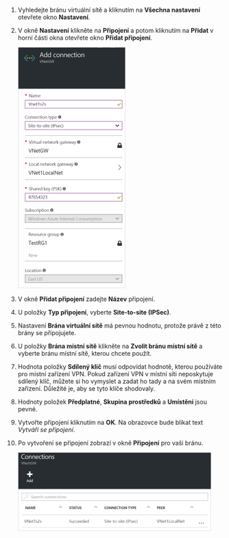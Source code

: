 1. Vyhledejte bránu virtuální sítě a kliknutím na **Všechna nastavení** otevřete okno **Nastavení**.

2. V okně **Nastavení** klikněte na **Připojení** a potom kliknutím na **Přidat** v horní části okna otevřete okno **Přidat připojení**.

    ![Vytvoření připojení typu site-to-site](./media/vpn-gateway-add-site-to-site-connection-rm-portal-include/addconnection250.png)

3. V okně **Přidat připojení** zadejte **Název** připojení. 

4. U položky **Typ připojení**, vyberte **Site-to-site (IPSec)**.

5. Nastavení **Brána virtuální sítě** má pevnou hodnotu, protože právě z této brány se připojujete.

6. U položky **Brána místní sítě** klikněte na **Zvolit bránu místní sítě** a vyberte bránu místní sítě, kterou chcete použít. 

7. Hodnota položky **Sdílený klíč** musí odpovídat hodnotě, kterou používáte pro místní zařízení VPN. Pokud zařízení VPN v místní síti neposkytuje sdílený klíč, můžete si ho vymyslet a zadat ho tady a na svém místním zařízení. Důležité je, aby se tyto klíče shodovaly.

8. Hodnoty položek **Předplatné**, **Skupina prostředků** a **Umístění** jsou pevné.

9. Vytvořte připojení kliknutím na **OK**. Na obrazovce bude blikat text *Vytváří se připojení*.

10. Po vytvoření se připojení zobrazí v okně **Připojení** pro vaši bránu.

    ![Vytvoření připojení typu site-to-site](./media/vpn-gateway-add-site-to-site-connection-rm-portal-include/connectionstatus450.png)




<!--HONumber=Jun16_HO2-->


